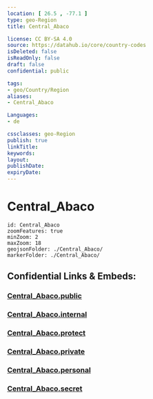 ```yaml
---
location: [ 26.5 , -77.1 ] 
type: geo-Region
title: Central_Abaco

license: CC BY-SA 4.0
source: https://datahub.io/core/country-codes
isDeleted: false
isReadOnly: false
draft: false
confidential: public

tags:
- geo/Country/Region
aliases:
- Central_Abaco

Languages:
- de

cssclasses: geo-Region
publish: true
linkTitle: 
keywords: 
layout: 
publishDate: 
expiryDate: 
---
```


# Central_Abaco

```leaflet
id: Central_Abaco
zoomFeatures: true 
minZoom: 2 
maxZoom: 18
geojsonFolder: ./Central_Abaco/
markerFolder: ./Central_Abaco/
```


## Confidential Links & Embeds: 

### [Central_Abaco.public](/_public/\Earth\Continent\America~Caribbean\Bahamas\Districts~BahamasCentral_Abaco.public.md) 

### [Central_Abaco.internal](/_internal/\Earth\Continent\America~Caribbean\Bahamas\Districts~BahamasCentral_Abaco.internal.md) 

### [Central_Abaco.protect](/_protect/\Earth\Continent\America~Caribbean\Bahamas\Districts~BahamasCentral_Abaco.protect.md) 

### [Central_Abaco.private](/_private/\Earth\Continent\America~Caribbean\Bahamas\Districts~BahamasCentral_Abaco.private.md) 

### [Central_Abaco.personal](/_personal/\Earth\Continent\America~Caribbean\Bahamas\Districts~BahamasCentral_Abaco.personal.md) 

### [Central_Abaco.secret](/_secret/\Earth\Continent\America~Caribbean\Bahamas\Districts~BahamasCentral_Abaco.secret.md)

